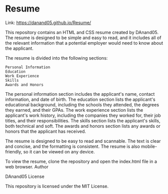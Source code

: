 # Resume

Link: https://danand05.github.io/Resume/

This repository contains an HTML and CSS resume created by DAnand05. The resume is designed to be simple and easy to read, and it includes all of the relevant information that a potential employer would need to know about the applicant.

The resume is divided into the following sections:

    Personal Information
    Education
    Work Experience
    Skills
    Awards and Honors

The personal information section includes the applicant's name, contact information, and date of birth. The education section lists the applicant's educational background, including the schools they attended, the degrees they earned, and their GPAs. The work experience section lists the applicant's work history, including the companies they worked for, their job titles, and their responsibilities. The skills section lists the applicant's skills, both technical and soft. The awards and honors section lists any awards or honors that the applicant has received.

The resume is designed to be easy to read and scannable. The text is clear and concise, and the formatting is consistent. The resume is also mobile-friendly, so it can be viewed on any device.

To view the resume, clone the repository and open the index.html file in a web browser.
Author

DAnand05
License

This repository is licensed under the MIT License.
